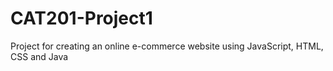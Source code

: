 # CAT201-Project1
Project for creating an online e-commerce website using JavaScript, HTML, CSS and Java
